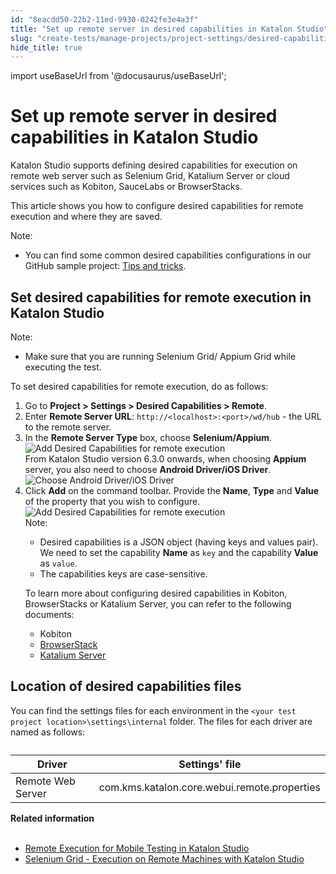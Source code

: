 ```yaml
---
id: "8eacdd50-22b2-11ed-9930-0242fe3e4a3f"
title: "Set up remote server in desired capabilities in Katalon Studio"
slug: "create-tests/manage-projects/project-settings/desired-capabilities/set-up-remote-server-in-desired-capabilities-in-katalon-studio"
hide_title: true
---
```

import useBaseUrl from '@docusaurus/useBaseUrl';


# <a id="id" class="anchor_top_offset"/><a id="ariaid-title1" class="anchor_top_offset"/>Set up remote server in desired capabilities in <span xmlns="http://www.w3.org/1999/xhtml" className="ph">Katalon Studio</span> 

<p xmlns="http://www.w3.org/1999/xhtml" className="p">Katalon Studio supports defining desired capabilities for execution on remote web server such as Selenium Grid, Katalium Server or cloud services such as Kobiton, SauceLabs or BrowserStacks.</p> 
<p xmlns="http://www.w3.org/1999/xhtml" className="p">This article shows you how to configure desired capabilities for remote execution and where they are saved.</p> 
<div xmlns="http://www.w3.org/1999/xhtml" className="p"><div className="note note note_note"><span className="note__title">Note:</span> <ul className="ul"><li className="li"><p className="p">You can find some common desired capabilities configurations in our GitHub sample project: <a className="xref j-external-link" href="https://github.com/katalon-studio-samples/tips-and-tricks" target="_blank">Tips and tricks</a>.</p></li></ul></div></div>

## <a id="task-8626" class="anchor_top_offset"/>Set desired capabilities for remote execution in Katalon Studio

<section xmlns="http://www.w3.org/1999/xhtml" className="section context"><div className="note note note_note"><span className="note__title">Note:</span> <ul className="ul"><li className="li"><p className="p">Make sure that you are running Selenium Grid/ Appium Grid while executing the test.</p></li></ul></div><p className="p">To set desired capabilities for remote execution, do as follows:</p></section> 
<ol xmlns="http://www.w3.org/1999/xhtml" className="ol steps"><li className="li step stepexpand"><span className="ph cmd">Go to <strong className="ph b">Project &gt; Settings &gt; Desired Capabilities &gt; Remote</strong>.</span></li><li className="li step stepexpand"><span className="ph cmd">Enter <strong className="ph b">Remote Server URL</strong>: <code className="ph codeph">http://&lt;localhost&gt;:&lt;port&gt;/wd/hub</code> - the URL to the remote server.</span></li><li className="li step stepexpand"><span className="ph cmd">In the <strong className="ph b">Remote Server Type</strong> box, choose <strong className="ph b">Selenium/Appium</strong>.</span><div className="itemgroup info"><img className="image" src={useBaseUrl("/8eb0ade0-22b2-11ed-9930-0242fe3e4a3f.png")} alt="Add Desired Capabilities for remote execution" /></div><div className="itemgroup info">From Katalon Studio version 6.3.0 onwards, when choosing <strong className="ph b">Appium</strong> server, you also need to choose <strong className="ph b">Android Driver/iOS Driver</strong>.</div><div className="itemgroup info"><img className="image" src={useBaseUrl("/8eb038b0-22b2-11ed-9930-0242fe3e4a3f.png")} alt="Choose Android Driver/iOS Driver" /></div></li><li className="li step stepexpand"><span className="ph cmd">Click <strong className="ph b">Add</strong> on the command toolbar. Provide the <strong className="ph b">Name</strong>, <strong className="ph b">Type</strong> and <strong className="ph b">Value</strong> of the property that you wish to configure.</span><div className="itemgroup info"><img className="image" src={useBaseUrl("/8eaf7560-22b2-11ed-9930-0242fe3e4a3f.png")} alt="Add Desired Capabilities for remote execution" /></div><div className="itemgroup info"><div className="note note note_note"><span className="note__title">Note:</span> <ul className="ul"><li className="li">Desired capabilities is a JSON object (having keys and values pair). We need to set the capability <strong className="ph b">Name</strong> as <code className="ph codeph">key</code> and the capability <strong className="ph b">Value</strong> as <code className="ph codeph">value</code>.</li><li className="li">The capabilities keys are case-sensitive.</li></ul></div></div><div className="itemgroup info"><p className="p">To learn more about configuring desired capabilities in Kobiton, BrowserStacks or Katalium Server, you can refer to the following documents:</p><ul className="ul"><li className="li">Kobiton</li><li className="li"><a className="xref" href="/docs/execute/cloud-based-test-execution/integration-with-other-vendors-for-cloud-execution/browserstack-integration">BrowserStack</a></li><li className="li"><a className="xref" href="/docs/plugins-and-add-ons/katalium-server/katalium-server---execute-katalon-studios-scripts-on-remote-machines">Katalium Server</a></li></ul></div></li></ol> 

## <a id="concept-1585" class="anchor_top_offset"/>Location of desired capabilities files

<p xmlns="http://www.w3.org/1999/xhtml" className="p">You can find the settings files for each environment in the <code className="ph codeph">&lt;your test project location&gt;\settings\internal</code> folder. The files for each driver are named as follows:</p> 
<table xmlns="http://www.w3.org/1999/xhtml" className="table anchor_top_offset" id="concept-1585__364528b2-628e-4c0d-9532-9a9289cb3a56"><caption /><colgroup><col /><col /></colgroup><thead className="thead"><tr className><th className="entry anchor_top_offset" id="concept-1585__364528b2-628e-4c0d-9532-9a9289cb3a56__entry__1">Driver</th>       <th className="entry anchor_top_offset" id="concept-1585__364528b2-628e-4c0d-9532-9a9289cb3a56__entry__2">Settings' file</th></tr></thead><tbody className="tbody"><tr className><td className="entry" headers="concept-1585__364528b2-628e-4c0d-9532-9a9289cb3a56__entry__1 concept-1585__364528b2-628e-4c0d-9532-9a9289cb3a56__entry__2 ">Remote Web Server</td>       <td className="entry" headers="concept-1585__364528b2-628e-4c0d-9532-9a9289cb3a56__entry__1 concept-1585__364528b2-628e-4c0d-9532-9a9289cb3a56__entry__2 ">com.kms.katalon.core.webui.remote.properties</td></tr></tbody></table> 
<nav xmlns="http://www.w3.org/1999/xhtml" role="navigation" className="related-links"><div className="linklist relinfo"><strong>Related information</strong><br /><br /><ul className="linklist"><li className="linklist"><a className="link" href="/docs/create-tests/manage-projects/project-settings/desired-capabilities/remote-execution-for-mobile-testing-in-katalon-studio">Remote Execution for Mobile Testing in Katalon Studio</a></li><li className="linklist"><a className="link" href="/docs/create-tests/manage-projects/project-settings/desired-capabilities/selenium-grid---execution-on-remote-machines-with-katalon-studio">Selenium Grid - Execution on Remote Machines with Katalon Studio</a></li></ul></div></nav> 
